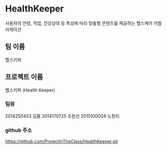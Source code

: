 # HealthKeeper
사용자의 연령, 직업, 건강상태 등 특성에 따라 맞춤형 콘텐츠를 제공하는 헬스케어 어플리케이션

## 팀 이름
헬스키퍼

## 프로젝트 이름
헬스키퍼 (Health Keeper)


### 팀원

2014250453 김율
2014170725 조완선
2015100034 노청리


### github 주소
https://github.com/ProjectInTheClass/HealthKeeper.git
